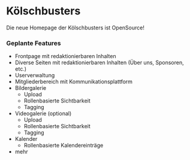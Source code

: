 # Kölschbusters

Die neue Homepage der Kölschbusters ist OpenSource!

### Geplante Features

* Frontpage mit redaktionierbaren Inhalten
* Diverse Seiten mit redaktionierbaren Inhalten (Über uns, Sponsoren, etc.)
* Userverwaltung
* Mitgliederbereich mit Kommunikationsplattform
* Bildergalerie
  * Upload
  * Rollenbasierte Sichtbarkeit
  * Tagging
* Videogalerie (optional)
  * Upload
  * Rollenbasierte Sichtbarkeit
  * Tagging
* Kalender
  * Rollenbasierte Kalendereinträge
* mehr